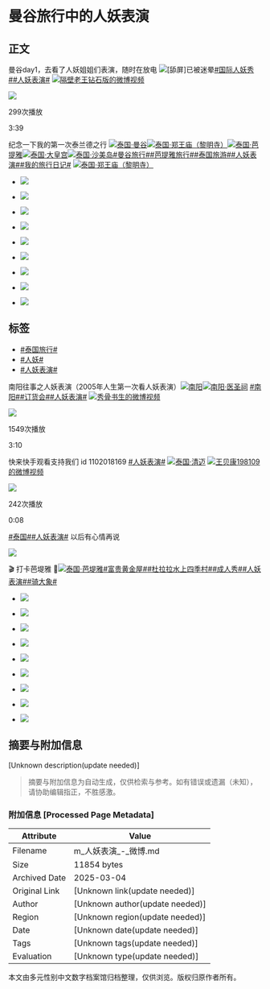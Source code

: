 # 曼谷旅行中的人妖表演

## 正文

曼谷day1，去看了人妖姐姐们表演，随时在放电 ![[舔屏]](https://h5.sinaimg.cn/m/emoticon/icon/default/d_tian-3b1ce0a112.png)已被迷晕[#国际人妖秀#](https://m.weibo.cn/search?containerid=231522type%3D1%26t%3D10%26q%3D%23%E5%9B%BD%E9%99%85%E4%BA%BA%E5%A6%96%E7%A7%80%23&extparam=%23%E5%9B%BD%E9%99%85%E4%BA%BA%E5%A6%96%E7%A7%80%23&luicode=10000011&lfid=231522type%3D1%26t%3D10%26q%3D%23%E4%BA%BA%E5%A6%96%E8%A1%A8%E6%BC%94%23&featurecode=ne&launchid=10000360-qq_browser_resou)[#人妖表演#](https://m.weibo.cn/search?containerid=231522type%3D1%26t%3D10%26q%3D%23%E4%BA%BA%E5%A6%96%E8%A1%A8%E6%BC%94%23&luicode=10000011&lfid=231522type%3D1%26t%3D10%26q%3D%23%E4%BA%BA%E5%A6%96%E8%A1%A8%E6%BC%94%23&featurecode=ne&launchid=10000360-qq_browser_resou) [![](https://h5.sinaimg.cn/upload/2015/09/25/3/timeline_card_small_video_default.png)隔壁老王钻石版的微博视频](https://video.weibo.com/show?fid=1034:5017772262883429)

![](https://wx4.sinaimg.cn/orj480/005SIifNgy1ho9gantwe8j30u0141461.jpg)

299次播放

3:39

纪念一下我的第一次泰兰德之行 [![](https://h5.sinaimg.cn/upload/2015/09/25/3/timeline_card_small_location_default.png)泰国·曼谷](https://m.weibo.cn/p/index?containerid=1008084bf84a924a89ac27ef5d1817f164452d_-_lbs&lcardid=frompoi&extparam=frompoi&luicode=10000011&lfid=231522type%3D1%26t%3D10%26q%3D%23%E4%BA%BA%E5%A6%96%E8%A1%A8%E6%BC%94%23&featurecode=ne&launchid=10000360-qq_browser_resou)[![](https://h5.sinaimg.cn/upload/2015/09/25/3/timeline_card_small_location_default.png)泰国·郑王庙（黎明寺）](https://m.weibo.cn/p/index?containerid=100808c9e0bab888985a6b2a0e5268bf660758_-_lbs&lcardid=frompoi&extparam=frompoi&luicode=10000011&lfid=231522type%3D1%26t%3D10%26q%3D%23%E4%BA%BA%E5%A6%96%E8%A1%A8%E6%BC%94%23&featurecode=ne&launchid=10000360-qq_browser_resou)[![](https://h5.sinaimg.cn/upload/2015/09/25/3/timeline_card_small_location_default.png)泰国·芭提雅](https://m.weibo.cn/p/index?containerid=2306570042B2094753DB65AAFE429C&luicode=10000011&lfid=231522type%3D1%26t%3D10%26q%3D%23%E4%BA%BA%E5%A6%96%E8%A1%A8%E6%BC%94%23&featurecode=ne&launchid=10000360-qq_browser_resou)[![](https://h5.sinaimg.cn/upload/2015/09/25/3/timeline_card_small_location_default.png)泰国·大皇宫](https://m.weibo.cn/p/index?containerid=2306570042B2094753D56AA0FE4299&luicode=10000011&lfid=231522type%3D1%26t%3D10%26q%3D%23%E4%BA%BA%E5%A6%96%E8%A1%A8%E6%BC%94%23&featurecode=ne&launchid=10000360-qq_browser_resou)[![](https://h5.sinaimg.cn/upload/2015/09/25/3/timeline_card_small_location_default.png)泰国·沙美岛](https://m.weibo.cn/p/index?containerid=1008084123ae805531eb1a49ab14c02d47ab08_-_lbs&lcardid=frompoi&extparam=frompoi&luicode=10000011&lfid=231522type%3D1%26t%3D10%26q%3D%23%E4%BA%BA%E5%A6%96%E8%A1%A8%E6%BC%94%23&featurecode=ne&launchid=10000360-qq_browser_resou)[#曼谷旅行#](https://m.weibo.cn/search?containerid=231522type%3D1%26t%3D10%26q%3D%23%E6%9B%BC%E8%B0%B7%E6%97%85%E8%A1%8C%23&isnewpage=1&luicode=10000011&lfid=231522type%3D1%26t%3D10%26q%3D%23%E4%BA%BA%E5%A6%96%E8%A1%A8%E6%BC%94%23&featurecode=ne&launchid=10000360-qq_browser_resou)[#芭提雅旅行#](https://m.weibo.cn/search?containerid=231522type%3D1%26t%3D10%26q%3D%23%E8%8A%AD%E6%8F%90%E9%9B%85%E6%97%85%E8%A1%8C%23&isnewpage=1&luicode=10000011&lfid=231522type%3D1%26t%3D10%26q%3D%23%E4%BA%BA%E5%A6%96%E8%A1%A8%E6%BC%94%23&featurecode=ne&launchid=10000360-qq_browser_resou)[#泰国旅游#](https://m.weibo.cn/search?containerid=231522type%3D1%26t%3D10%26q%3D%23%E6%B3%B0%E5%9B%BD%E6%97%85%E6%B8%B8%23&isnewpage=1&luicode=10000011&lfid=231522type%3D1%26t%3D10%26q%3D%23%E4%BA%BA%E5%A6%96%E8%A1%A8%E6%BC%94%23&featurecode=ne&launchid=10000360-qq_browser_resou)[#人妖表演#](https://m.weibo.cn/search?containerid=231522type%3D1%26t%3D10%26q%3D%23%E4%BA%BA%E5%A6%96%E8%A1%A8%E6%BC%94%23&luicode=10000011&lfid=231522type%3D1%26t%3D10%26q%3D%23%E4%BA%BA%E5%A6%96%E8%A1%A8%E6%BC%94%23&featurecode=ne&launchid=10000360-qq_browser_resou)[#我的旅行日记#](https://m.weibo.cn/search?containerid=231522type%3D1%26t%3D10%26q%3D%23%E6%88%91%E7%9A%84%E6%97%85%E8%A1%8C%E6%97%A5%E8%AE%B0%23&isnewpage=1&luicode=10000011&lfid=231522type%3D1%26t%3D10%26q%3D%23%E4%BA%BA%E5%A6%96%E8%A1%A8%E6%BC%94%23&featurecode=ne&launchid=10000360-qq_browser_resou) [![](https://h5.sinaimg.cn/upload/2015/09/25/3/timeline_card_small_location_default.png)泰国·郑王庙（黎明寺）](http://weibo.com/p/100101B209475DD76EA4F54099)

- ![](https://wx3.sinaimg.cn/orj360/006A31QDly1hs1dbt6cvdj30u0140k2k.jpg)

- ![](https://wx4.sinaimg.cn/orj360/006A31QDly1hs1dbtngfnj30u0140dp8.jpg)

- ![](https://wx1.sinaimg.cn/orj360/006A31QDly1hs1dbuc5vdj31400u0wm3.jpg)

- ![](https://wx1.sinaimg.cn/orj360/006A31QDly1hs1dbv0cisj30u0140gxi.jpg)

- ![](https://wx2.sinaimg.cn/orj360/006A31QDly1hs1dbvncfqj30u0140ds1.jpg)

- ![](https://wx4.sinaimg.cn/orj360/006A31QDly1hs1dbw9zeuj31400u0gwv.jpg)

- ![](https://wx4.sinaimg.cn/orj360/006A31QDly1hs1dbwzi31j30u014048a.jpg)

- ![](https://wx3.sinaimg.cn/orj360/006A31QDly1hs1dbxgs3wj31400u0473.jpg)

- ![](https://wx4.sinaimg.cn/orj360/006A31QDly1hs1dbxsrr3j31400u0agl.jpg)

## 标签

- [#泰国旅行#](https://m.weibo.cn/search?containerid=231522type%3D1%26t%3D10%26q%3D%23%E6%B3%B0%E5%9B%BD%E6%97%85%E8%A1%8C%23&isnewpage=1&luicode=10000011&lfid=231522type%3D1%26t%3D10%26q%3D%23%E4%BA%BA%E5%A6%96%E8%A1%A8%E6%BC%94%23&featurecode=ne&launchid=10000360-qq_browser_resou)
- [#人妖#](https://m.weibo.cn/search?containerid=231522type%3D1%26t%3D10%26q%3D%23%E4%BA%BA%E5%A6%96%23&isnewpage=1&luicode=10000011&lfid=231522type%3D1%26t%3D10%26q%3D%23%E4%BA%BA%E5%A6%96%E8%A1%A8%E6%BC%94%23&featurecode=ne&launchid=10000360-qq_browser_resou)
- [#人妖表演#](https://m.weibo.cn/search?containerid=231522type%3D1%26t%3D10%26q%3D%23%E4%BA%BA%E5%A6%96%E8%A1%A8%E6%BC%94%23&luicode=10000011&lfid=231522type%3D1%26t%3D10%26q%3D%23%E4%BA%BA%E5%A6%96%E8%A1%A8%E6%BC%94%23&featurecode=ne&launchid=10000360-qq_browser_resou)

南阳往事之人妖表演（2005年人生第一次看人妖表演）[![](https://n.sinaimg.cn/photo/5213b46e/20180926/timeline_card_small_super_default.png)南阳](https://m.weibo.cn/p/index?extparam=%E5%8D%97%E9%98%B3&containerid=100808e01baf35928ff35773776659eef9e2de&luicode=10000011&lfid=231522type%3D1%26t%3D10%26q%3D%23%E4%BA%BA%E5%A6%96%E8%A1%A8%E6%BC%94%23&featurecode=ne&launchid=10000360-qq_browser_resou)[![](https://h5.sinaimg.cn/upload/2015/09/25/3/timeline_card_small_location_default.png)南阳·医圣祠](http://weibo.com/p/100101B2094554D069A5F9459A) [#南阳#](https://m.weibo.cn/search?containerid=231522type%3D1%26t%3D10%26q%3D%23%E5%8D%97%E9%98%B3%23&isnewpage=1&luicode=10000011&lfid=231522type%3D1%26t%3D10%26q%3D%23%E4%BA%BA%E5%A6%96%E8%A1%A8%E6%BC%94%23&featurecode=ne&launchid=10000360-qq_browser_resou)[#订货会#](https://m.weibo.cn/search?containerid=231522type%3D1%26t%3D10%26q%3D%23%E8%AE%A2%E8%B4%A7%E4%BC%9A%23&isnewpage=1&luicode=10000011&lfid=231522type%3D1%26t%3D10%26q%3D%23%E4%BA%BA%E5%A6%96%E8%A1%A8%E6%BC%94%23&featurecode=ne&launchid=10000360-qq_browser_resou)[#人妖表演#](https://m.weibo.cn/search?containerid=231522type%3D1%26t%3D10%26q%3D%23%E4%BA%BA%E5%A6%96%E8%A1%A8%E6%BC%94%23&luicode=10000011&lfid=231522type%3D1%26t%3D10%26q%3D%23%E4%BA%BA%E5%A6%96%E8%A1%A8%E6%BC%94%23&featurecode=ne&launchid=10000360-qq_browser_resou) [![](https://h5.sinaimg.cn/upload/2015/09/25/3/timeline_card_small_video_default.png)秀骨书生的微博视频](https://video.weibo.com/show?fid=1034:4954239215271990)

![](https://wx4.sinaimg.cn/orj480/4a004acfly1himroukz1dj20u00gwwi7.jpg)

1549次播放

3:10

快来快手观看支持我们 id 1102018169 [#人妖表演#](https://m.weibo.cn/search?containerid=231522type%3D1%26t%3D10%26q%3D%23%E4%BA%BA%E5%A6%96%E8%A1%A8%E6%BC%94%23&luicode=10000011&lfid=231522type%3D1%26t%3D10%26q%3D%23%E4%BA%BA%E5%A6%96%E8%A1%A8%E6%BC%94%23&featurecode=ne&launchid=10000360-qq_browser_resou) [![](https://h5.sinaimg.cn/upload/2015/09/25/3/timeline_card_small_location_default.png)泰国·清迈](http://weibo.com/p/1001018006600000000000027) [![](https://h5.sinaimg.cn/upload/2015/09/25/3/timeline_card_small_video_default.png)王贝康198109的微博视频](https://video.weibo.com/show?fid=1034:4682599424262192)

![](https://wx3.sinaimg.cn/orj480/008mRK4Cly1guk68g8wxwj60u01hc0vq02.jpg)

242次播放

0:08

[#泰国#](https://m.weibo.cn/search?containerid=231522type%3D1%26t%3D10%26q%3D%23%E6%B3%B0%E5%9B%BD%23&isnewpage=1&luicode=10000011&lfid=231522type%3D1%26t%3D10%26q%3D%23%E4%BA%BA%E5%A6%96%E8%A1%A8%E6%BC%94%23&featurecode=ne&launchid=10000360-qq_browser_resou)[#人妖表演#](https://m.weibo.cn/search?containerid=231522type%3D1%26t%3D10%26q%3D%23%E4%BA%BA%E5%A6%96%E8%A1%A8%E6%BC%94%23&luicode=10000011&lfid=231522type%3D1%26t%3D10%26q%3D%23%E4%BA%BA%E5%A6%96%E8%A1%A8%E6%BC%94%23&featurecode=ne&launchid=10000360-qq_browser_resou) 以后有心情再说

![](https://wx3.sinaimg.cn/orj360/9f82f9a5gy1gffj76ahbkj22io1vuu11.jpg)

🎬 打卡芭堤雅 🚨[![](https://h5.sinaimg.cn/upload/2015/09/25/3/timeline_card_small_location_default.png)泰国·芭堤雅](https://m.weibo.cn/p/index?containerid=10080842ec08fc275b41c24ced6f21a4d15738_-_lbs&lcardid=frompoi&extparam=frompoi&luicode=10000011&lfid=231522type%3D1%26t%3D10%26q%3D%23%E4%BA%BA%E5%A6%96%E8%A1%A8%E6%BC%94%23&featurecode=ne&launchid=10000360-qq_browser_resou)[#富贵黄金屋#](https://m.weibo.cn/search?containerid=231522type%3D1%26t%3D10%26q%3D%23%E5%AF%8C%E8%B4%B5%E9%BB%84%E9%87%91%E5%B1%8B%23&isnewpage=1&luicode=10000011&lfid=231522type%3D1%26t%3D10%26q%3D%23%E4%BA%BA%E5%A6%96%E8%A1%A8%E6%BC%94%23&featurecode=ne&launchid=10000360-qq_browser_resou)[#杜拉拉水上四季村#](https://m.weibo.cn/search?containerid=231522type%3D1%26t%3D10%26q%3D%23%E6%9D%9C%E6%8B%89%E6%8B%89%E6%B0%B4%E4%B8%8A%E5%9B%9B%E5%AD%A3%E6%9D%91%23&luicode=10000011&lfid=231522type%3D1%26t%3D10%26q%3D%23%E4%BA%BA%E5%A6%96%E8%A1%A8%E6%BC%94%23&featurecode=ne&launchid=10000360-qq_browser_resou)[#成人秀#](https://m.weibo.cn/search?containerid=231522type%3D1%26t%3D10%26q%3D%23%E6%88%90%E4%BA%BA%E7%A7%80%23&isnewpage=1&luicode=10000011&lfid=231522type%3D1%26t%3D10%26q%3D%23%E4%BA%BA%E5%A6%96%E8%A1%A8%E6%BC%94%23&featurecode=ne&launchid=10000360-qq_browser_resou)[#人妖表演#](https://m.weibo.cn/search?containerid=231522type%3D1%26t%3D10%26q%3D%23%E4%BA%BA%E5%A6%96%E8%A1%A8%E6%BC%94%23&luicode=10000011&lfid=231522type%3D1%26t%3D10%26q%3D%23%E4%BA%BA%E5%A6%96%E8%A1%A8%E6%BC%94%23&featurecode=ne&launchid=10000360-qq_browser_resou)[#骑大象#](https://m.weibo.cn/search?containerid=231522type%3D1%26t%3D10%26q%3D%23%E9%AA%91%E5%A4%A7%E8%B1%A1%23&isnewpage=1&luicode=10000011&lfid=231522type%3D1%26t%3D10%26q%3D%23%E4%BA%BA%E5%A6%96%E8%A1%A8%E6%BC%94%23&featurecode=ne&launchid=10000360-qq_browser_resou)

- ![](https://wx3.sinaimg.cn/orj360/6b5f6b26gy1g1h36lusdmj20qo0zkdtg.jpg)

- ![](https://wx4.sinaimg.cn/orj360/6b5f6b26gy1g1h361mzvvj20qo140dps.jpg)

- ![](https://wx3.sinaimg.cn/orj360/6b5f6b26gy1g1h36n4i6gj20qo0zk4cu.jpg)

- ![](https://wx3.sinaimg.cn/orj360/6b5f6b26gy1g1h36pjo16j20qq0qok4g.jpg)

- ![](https://wx4.sinaimg.cn/orj360/6b5f6b26gy1g1h36nxbktj20zk0qo15u.jpg)

- ![](https://wx1.sinaimg.cn/orj360/6b5f6b26gy1g1h36omrnvj20zk0qowof.jpg)

- ![](https://wx4.sinaimg.cn/orj360/6b5f6b26gy1g1h36ynmwfj20qo0zj4ar.jpg)

- ![](https://wx4.sinaimg.cn/orj360/6b5f6b26gy1g1h3702gftj20qo0zjtms.jpg)

- ![](https://wx1.sinaimg.cn/orj360/6b5f6b26gy1g1h36meatdj20qo140wmh.jpg)
<!-- tcd_original_link https://m.weibo.cn/search?containerid=231522type%3D1%26t%3D10%26q%3D%23%E4%BA%BA%E5%A6%96%E8%A1%A8%E6%BC%94%23&luicode=10000011&lfid=231522type%3D1%26t%3D10%26q%3D%23%E9%9F%A9%E5%9B%BD%E6%97%85%E6%B8%B8%E6%94%BB%E7%95%A5%23&featurecode=ne&launchid=10000360-qq_browser_resou -->


## 摘要与附加信息

<!-- tcd_abstract -->
[Unknown description(update needed)]
<!-- tcd_abstract_end -->

> 摘要与附加信息为自动生成，仅供检索与参考。如有错误或遗漏（未知），请协助编辑指正，不胜感激。

### 附加信息 [Processed Page Metadata]

| Attribute       | Value                                  |
|-----------------|----------------------------------------|
| Filename        | m_人妖表演_-_微博.md                             |
| Size            | 11854 bytes                           |
| Archived Date   | 2025-03-04                             |
| Original Link   | [Unknown link(update needed)]                       |
| Author          | [Unknown author(update needed)]                               |
| Region          | [Unknown region(update needed)]                               |
| Date            | [Unknown date(update needed)]                                 |
| Tags            | [Unknown tags(update needed)]                                 |
| Evaluation            | [Unknown type(update needed)]                                 |
<!-- tcd_table_end -->

本文由多元性别中文数字档案馆归档整理，仅供浏览。版权归原作者所有。
